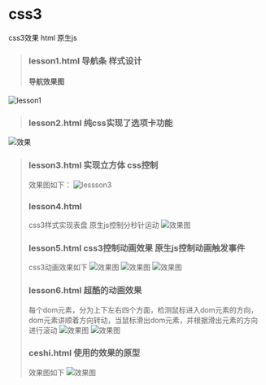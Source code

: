 # css3
css3效果 html 原生js
>### lesson1.html 导航条 样式设计
>#### 导航效果图
![lesson1](https://github.com/widewaystudio/css3/blob/master/images/j1.jpg)
>### lesson2.html 纯css实现了选项卡功能
![效果](https://github.com/widewaystudio/css3/blob/master/images/j2.jpg)
>### lesson3.html 实现立方体 css控制
> 效果图如下：
![lessson3](https://github.com/widewaystudio/css3/blob/master/images/j3.jpg)
>### lesson4.html 
> css3样式实现表盘 原生js控制分秒针运动
![效果图](https://github.com/widewaystudio/css3/blob/master/images/j4.jpg)
>### lesson5.html css3控制动画效果 原生js控制动画触发事件
> css3动画效果如下
![效果图](https://github.com/widewaystudio/css3/blob/master/images/j5.jpg)
![效果图](https://github.com/widewaystudio/css3/blob/master/images/j51.jpg)
![效果图](https://github.com/widewaystudio/css3/blob/master/images/j52.jpg)
>### lesson6.html 超酷的动画效果
> 每个dom元素，分为上下左右四个方面，检测鼠标进入dom元素的方向，dom元素讲顺着方向转动，当鼠标滑出dom元素，并根据滑出元素的方向进行滚动
![效果图](https://github.com/widewaystudio/css3/blob/master/images/j6.jpg)
![效果图](https://github.com/widewaystudio/css3/blob/master/images/j61.jpg)
>### ceshi.html 使用的效果的原型
> 效果图如下
![效果图](https://github.com/widewaystudio/css3/blob/master/images/c1.jpg)
